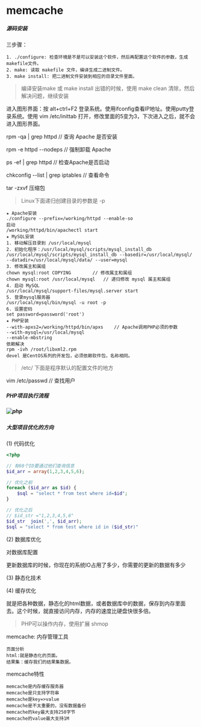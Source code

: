 # memcache

##### 源码安装

三步骤：

```
1. ./configure: 检查环境是不是可以安装这个软件，然后再配置这个软件的参数，生成makefile文件。
2. make: 读取 makefile 文件，编译生成二进制文件。
3. make install: 把二进制文件安装到相应的目录文件里面。
```

> 编译安装make 或  make install 出错的时候，使用 make clean 清除，然后解决问题，继续安装

进入图形界面：按 alt+ctrl+F2 登录系统。使用ifconfig查看IP地址。使用putty登录系统。使用 vim /etc/inittab 打开，修改里面的5变为3，下次进入之后，就不会进入图形界面。

rpm -qa | grep httpd		// 查询 Apache 是否安装

rpm -e httpd --nodeps	// 强制卸载 Apache

ps -ef | grep httpd		// 检查Apache是否启动

chkconfig --list | grep iptables		// 查看命令

tar -zxvf 压缩包

> Linux下面递归创建目录的参数是 -p

```
★ Apache安装
./configure --prefix=/working/httpd --enable-so
启动
/working/httpd/bin/apachectl start
★ MySQL安装
1. 移动解压目录到 /usr/local/mysql
2. 初始化程序：/usr/local/mysql/scripts/mysql_install_db
/usr/local/mysql/scripts/mysql_install_db --basedir=/usr/local/mysql/ --datadir=/usr/local/mysql/data/ --user=mysql
3. 修改属主和属组
chown mysql:root COPYING		// 修改属主和属组
chown mysql:root /usr/local/mysql	// 递归修改 mysql 属主和属组
4. 启动 MySQL
/usr/local/mysql/support-files/mysql.server start
5. 登录mysql服务器
/usr/local/mysql/bin/mysql -u root -p
6. 设置密码
set password=password('root')
★ PHP安装
--with-apxs2=/working/httpd/bin/apxs	// Apache调用PHP必须的参数
--with-mysql=/usr/local/mysql
--enable-mbstring
依赖解决
rpm -ivh /root/libxml2.rpm
devel 是CentOS系列的开发包，必须依赖软件包，名称相同。
```

> /etc/ 下面是程序默认的配置文件的地方

vim /etc/passwd		// 查找用户

##### PHP项目执行流程

##### ![php](C:\Users\KpZhang\Desktop\php.png)

##### 大型项目优化的方向

(1) 代码优化

```php
<?php 

// 有60个ID要通过他们查询信息
$id_arr = array(1,2,3,4,5,6);

// 优化之前
foreach ($id_arr as $id) {
	$sql = "select * from test where id=$id";
}

// 优化之后
// $id_str ="1,2,3,4,5,6"
$id_str  join(',', $id_arr);
$sql = "select * from test where id in ($id_str)"
```

(2) 数据库优化

对数据库配置

更新数据库的时候，你现在的系统IO占用了多少，你需要的更新的数据有多少

(3) 静态化技术

(4) 缓存优化

就是把各种数据，静态化的html数据，或者数据库中的数据，保存到内存里面去。这个时候，就直接访问内存，内存的速度比硬盘快很多倍。

> PHP可以操作内存，使用扩展 shmop

memcache: 内存管理工具

```
页面分析
html:就是静态化的页面。
结果集：缓存我们的结果集数据。
```

memcache特性

```
memcache是内存缓存服务器
memcache是只支持字符串
memcache是key=>value
memcache是不太重要的，没有数据备份
memcache的key最大支持250字节
memcache的value最大支持1M
```

